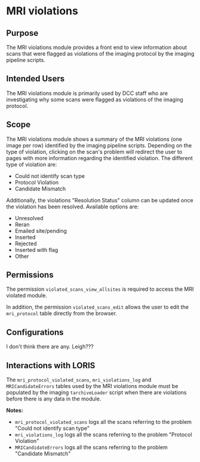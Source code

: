 # MRI violations

## Purpose

The MRI violations module provides a front end to view information
about scans that were flagged as violations of the imaging protocol
by the imaging pipeline scripts.

## Intended Users

The MRI violations module is primarily used by DCC staff who are
investigating why some scans were flagged as violations of the
imaging protocol.

## Scope

The MRI violations module shows a summary of the MRI violations
(one image per row) identified by the imaging pipeline scripts.
Depending on the type of violation, clicking on the scan's problem
will redirect the user to pages with more information regarding
the identified violation. The different type of violation are:

- Could not identify scan type
- Protocol Violation
- Candidate Mismatch

Additionally, the violations "Resolution Status" column can be
updated once the violation has been resolved. Available options
are:

- Unresolved
- Reran
- Emailed site/pending
- Inserted
- Rejected
- Inserted with flag
- Other

## Permissions

The permission `violated_scans_view_allsites` is required to access
the MRI violated module.

In addition, the permission `violated_scans_edit` allows the user to
edit the `mri_protocol` table directly from the browser.

## Configurations

I don't think there are any. Leigh???

## Interactions with LORIS

The `mri_protocol_violated_scans`, `mri_violations_log` and
`MRICandidateErrors` tables used by the MRI violations module must
be populated by the imaging `tarchiveLoader` script when there are
violations before there is any data in the module.

**Notes:**
- `mri_protocol_violated_scans` logs all the scans referring to
the problem "Could not identify scan type"
- `mri_violations_log` logs all the scans referring to the problem
"Protocol Violation"
- `MRICandidateErrors` logs all the scans referring to the problem
"Candidate Mismatch"